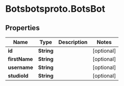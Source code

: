# Botsbotsproto.BotsBot

## Properties
Name | Type | Description | Notes
------------ | ------------- | ------------- | -------------
**id** | **String** |  | [optional] 
**firstName** | **String** |  | [optional] 
**username** | **String** |  | [optional] 
**studioId** | **String** |  | [optional] 
